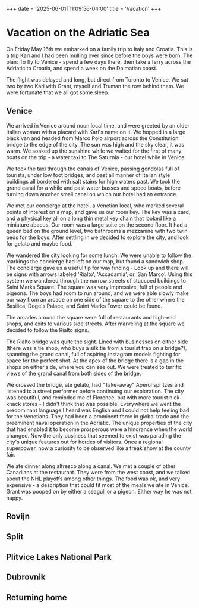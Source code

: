 +++
date = '2025-06-01T11:09:56-04:00'
title = 'Vacation'
+++

# Vacation on the Adriatic Sea

On Friday May 16th we embarked on a family trip to Italy and Croatia. This is a trip Kari and I had been mulling over since before the boys were born. The plan: To fly to Venice - spend a few days there, then take a ferry across the Adriatic to Croatia, and spend a week on the Dalmatian coast.

The flight was delayed and long, but direct from Toronto to Venice. We sat two by two Kari with Grant, myself and Truman the row behind them. We were fortunate that we all got some sleep.

## Venice

We arrived in Venice around noon local time, and were greeted by an older Italian woman with a placard with Kari's name on it. We hopped in a large black van and headed from Marco Polo airport across the Constitution bridge to the edge of the city. The sun was high and the sky clear, it was warm. We soaked up the sunshine while we waited for the first of many boats on the trip - a water taxi to The Saturnia - our hotel while in Venice.

We took the taxi through the canals of Venice, passing gondolas full of tourists, under low foot bridges, and past all manner of Italian style buildings all bordered with salt stains for high waters past. We took the grand canal for a while and past water busses and speed boats, before turning down another small canal on which our hotel had an entrance.

We met our concierge at the hotel, a Venetian local, who marked several points of interest on a map, and gave us our room key. The key was a card, and a physical key all on a long thin metal key chain that looked like a miniature abacus. Our room was a large suite on the second floor. It had a queen bed on the ground level, two bathrooms a mezzanine with two twin beds for the boys. After settling in we decided to explore the city, and look for gelato and maybe food.

We wandered the city looking for some lunch. We were unable to follow the markings the concierge had left on our map, but found a sandwich shop. The concierge gave us a useful tip for way finding - Look up and there will be signs with arrows labeled 'Rialto', 'Accadamia', or 'San Marco'. Using this system we wandered through the narrow streets of stuccoed buildings to Saint Marks Square. The square was very impressive, full of people and pigeons. The boys had room to run around, and we were able slowly make our way from an arcade on one side of the square to the other where the Basilica, Doge's Palace, and Saint Marks Tower could be found.

The arcades around the square were full of restaurants and high-end shops, and exits to various side streets. After marveling at the square we decided to follow the Rialto signs. 

The Rialto bridge was quite the sight. Lined with businesses on either side (there was a tie shop, who buys a silk tie from a tourist trap on a bridge?), spanning the grand canal, full of aspiring Instagram models fighting for space for the perfect shot. At the apex of the bridge there is a gap in the shops on either side, where you can see out. We were treated to terrific views of the grand canal from both sides of the bridge.

We crossed the bridge, ate gelato, had "Take-away" Aperol spritzes and listened to a street performer before continuing our exploration. The city was beautiful, and reminded me of Florence, but with more tourist nick-knack stores - I didn't think that was possible. Everywhere we went the predominant language I heard was English and I could not help feeling bad for the Venetians. They had been a prominent force in global trade and the preeminent naval operation in the Adriatic. The unique properties of the city that had enabled it to become prosperous were a hindrance when the world changed. Now the only business that seemed to exist was parading the city's unique features out for hordes of visitors. Once a regional superpower, now a curiosity to be observed like a freak show at the county fair.

We ate dinner along alfresco along a canal. We met a couple of other Canadians at the restaurant. They were from the west coast, and we talked about the NHL playoffs among other things. The food was _ok_, and very expensive - a description that could fit most of the meals we ate in Venice. Grant was pooped on by either a seagull or a pigeon. Either way he was not happy.

<!-- Day Two -->
<!-- 
The spa - and the elevator
Doges Palace
Lunch at Saint Marks
Truman with the Seaguls
St Marks Tower
Acidamia bridge?
 -->
<!-- Day Three -->
<!-- 
    Boat tour of the islands - Venetian Lagoon tour
    Merano - glass making
    Berano - coloured buildings 
    Torcello - lunch and a church

    Ferry to Croatia
    Sunset over Rovinj
-->

## Rovijn
<!-- Domir - our Driver -->
<!-- Pula - Roman ruins, Sasha tour guide -->
<!-- Rovijn - old city, Goran tour guide -->
<!-- Croatia's next top Dracula -->
<!--  Dinner at the hotel -->

## Split
<!-- 
    Aparment
    Quick explore
    Roko tour guide
    Roman palace
    Bačvice Beach
    Hadjuk soccer team
    Little market
    Tommy Store

    Private boat tour - Karlo first mate
    Hvar sunniest island in the world
    Swimming in red rocks lagoon
 -->

## Plitvice Lakes National Park
<!-- 
    Tour guide Mikeala
    tooful formation in lakes
    giant water fall
 -->

 ## Dubrovnik
 <!-- 
    Apartment - wow
    the main road
    Banje Beach

    Old City tour guide Tea
    Truman hurt himself - pepa pig, and police badges
    Walking the walls of the city
    Rocky beach with stairs - Plaža Sveti Jakov
    Dinner at the beach
    Stairs!!

    Kayak to Betina Cave beach
    Swim at the cave beach
    The disaterous return
    Wandering the old city
    Taking the cable car to the top of the city
    Smash burgers
  -->

  ## Returning home
  <!-- 
  Fly to munich
  Fly to Toronto - bad joke about Vancover
  -->